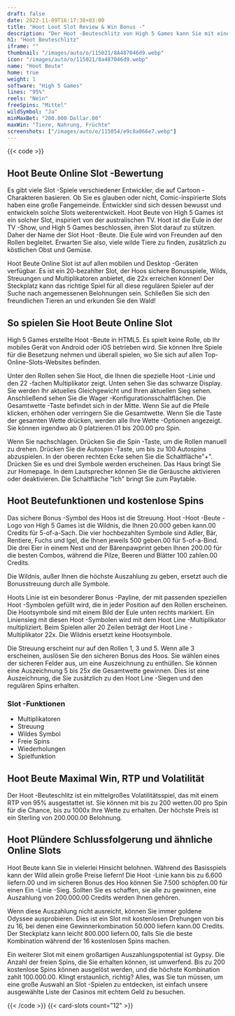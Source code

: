 ```yaml
---
draft: false
date: 2022-11-09T16:17:38+03:00
title: "Hoot Loot Slot Review & Win Bonus -"
description: "Der Hoot -Beuteschlitz von High 5 Games kann Sie mit einem Mega 22X -Multiplikator verzaubern! Lesen Sie unsere Rezension, um herauszufinden, wie! Wir behandeln alle Details wie Features & RTP."
h1: "Hoot Beuteschlitz"
iframe: ""
thumbnail: "/images/auto/o/115021/8A487046d9.webp"
icon: "/images/auto/o/115021/8a487046d9.webp"
name: "Hoot Beute"
home: true
weight: 1
software: "High 5 Games"
lines: "95%"
reels: "Nein"
freeSpins: "Mittel"
wildSymbol: "Ja"
minMaxBet: "200.000 Dollar.00"
maxWin: "Tiere, Nahrung, Früchte"
screenshots: ["/images/auto/o/115054/e9c8a066e7.webp"]
---
```


{{< code >}}<h2>Hoot Beute Online Slot -Bewertung</h2><p>Es gibt viele Slot -Spiele verschiedener Entwickler, die auf Cartoon -Charakteren basieren. Ob Sie es glauben oder nicht, Comic-inspirierte Slots haben eine große Fangemeinde. Entwickler sind sich dessen bewusst und entwickeln solche Slots weiterentwickelt. Hoot Beute von High 5 Games ist ein solcher Slot, inspiriert von der australischen TV. Hoot ist die Eule in der TV -Show, und High 5 Games beschlossen, ihren Slot darauf zu stützen. Daher der Name der Slot Hoot -Beute. Die Eule wird von Freunden auf den Rollen begleitet. Erwarten Sie also, viele wilde Tiere zu finden, zusätzlich zu köstlichen Obst und Gemüse.</p><p>Hoot Beute Online Slot ist auf allen mobilen und Desktop -Geräten verfügbar. Es ist ein 20-bezahlter Slot, der Hoos sichere Bonusspiele, Wilds, Streuungen und Multiplikatoren anbietet, die 22x erreichen können! Der Steckplatz kann das richtige Spiel für all diese regulären Spieler auf der Suche nach angemessenen Belohnungen sein. Schließen Sie sich den freundlichen Tieren an und erkunden Sie den Wald!</p><h2>So spielen Sie Hoot Beute Online Slot</h2><p>High 5 Games erstellte Hoot -Beute in HTML5. Es spielt keine Rolle, ob Ihr mobiles Gerät von Android oder iOS betrieben wird. Sie können Ihre Spiele für die Besetzung nehmen und überall spielen, wo Sie sich auf allen Top-Online-Slots-Websites befinden.</p><p>Unter den Rollen sehen Sie Hoot, die Ihnen die spezielle Hoot -Linie und den 22 -fachen Multiplikator zeigt. Unten sehen Sie das schwarze Display. Sie werden Ihr aktuelles Gleichgewicht und Ihren aktuellen Sieg sehen. Anschließend sehen Sie die Wager -Konfigurationsschaltflächen. Die Gesamtwette -Taste befindet sich in der Mitte. Wenn Sie auf die Pfeile klicken, erhöhen oder verringern Sie die Gesamtwette. Wenn Sie die Taste der gesamten Wette drücken, werden alle Ihre Wette -Optionen angezeigt. Sie können irgendwo ab 0 platzieren.01 bis 200.00 pro Spin.</p><p>Wenn Sie nachschlagen. Drücken Sie die Spin -Taste, um die Rollen manuell zu drehen. Drücken Sie die Autospin -Taste, um bis zu 100 Autospins abzuspielen. In der oberen rechten Ecke sehen Sie die Schaltfläche"+". Drücken Sie es und drei Symbole werden erscheinen. Das Haus bringt Sie zur Homepage. In dem Lautsprecher können Sie die Geräusche aktivieren oder deaktivieren. Die Schaltfläche "Ich" bringt Sie zum Paytable.</p><h2>Hoot Beutefunktionen und kostenlose Spins</h2><p>Das sichere Bonus -Symbol des Hoos ist die Streuung. Hoot -Hoot -Beute -Logo von High 5 Games ist die Wildnis, die Ihnen 20.000 geben kann.00 Credits für 5-of-a-Sach. Die vier hochbezahlten Symbole sind Adler, Bär, Rentiere, Fuchs und Igel, die Ihnen jeweils 500 geben.00 für 5-of-a-Bind. Die drei Eier in einem Nest und der Bärenpawprint geben Ihnen 200.00 für die besten Combos, während die Pilze, Beeren und Blätter 100 zahlen.00 Credits.</p><p>Die Wildnis, außer Ihnen die höchste Auszahlung zu geben, ersetzt auch die Bonusstreuung durch alle Symbole.</p><p>Hoots Linie ist ein besonderer Bonus -Payline, der mit passenden speziellen Hoot -Symbolen gefüllt wird, die in jeder Position auf den Rollen erscheinen. Die Hootsymbole sind mit einem Bild der Eule unten rechts markiert. Ein Liniensieg mit diesen Hoot -Symbolen wird mit dem Hoot Line -Multiplikator multipliziert. Beim Spielen aller 20 Zeilen beträgt der Hoot Line -Multiplikator 22x. Die Wildnis ersetzt keine Hootsymbole.</p><p>Die Streuung erscheint nur auf den Rollen 1, 3 und 5. Wenn alle 3 erscheinen, auslösen Sie den sicheren Bonus des Hoos. Sie wählen eines der sicheren Felder aus, um eine Auszeichnung zu enthüllen. Sie können eine Auszeichnung 5 bis 25x die Gesamtwette gewinnen. Dies ist eine Auszeichnung, die Sie zusätzlich zu den Hoot Line -Siegen und den regulären Spins erhalten.</p><h3>
Slot -Funktionen</h3><ul>
<li></span>
Multiplikatoren</li>
<li></span>
Streuung</li>
<li></span>
Wildes Symbol</li>
<li></span>
Freie Spins</li>
<li></span>
Wiederholungen</li>
<li></span>
Spielfunktion</li></ul><h2>Hoot Beute Maximal Win, RTP und Volatilität</h2><p>Der Hoot -Beuteschlitz ist ein mittelgroßes Volatilitätsspiel, das mit einem RTP von 95% ausgestattet ist. Sie können mit bis zu 200 wetten.00 pro Spin für die Chance, bis zu 1000x Ihre Wette zu erhalten. Der höchste Preis ist ein Sterling von 200.000.00 Belohnung.</p><h2>Hoot Plündere Schlussfolgerung und ähnliche Online Slots</h2><p>Hoot Beute kann Sie in vielerlei Hinsicht belohnen. Während des Basisspiels kann der Wild allein große Preise liefern! Die Hoot -Linie kann bis zu 6.600 liefern.00 und im sicheren Bonus des Hoo können Sie 7.500 schöpfen.00 für einen Ein -Linie -Sieg. Sollten Sie es schaffen, sie alle zu gewinnen, eine Auszahlung von 200.000.00 Credits werden Ihnen gehören.</p><p>Wenn diese Auszahlung nicht ausreicht, können Sie immer goldene Odyssee ausprobieren. Dies ist ein Slot mit kostenlosen Drehungen von bis zu 16, bei denen eine Gewinnerkombination 50.000 liefern kann.00 Credits. Der Steckplatz kann leicht 800.000 liefern.00, falls Sie die beste Kombination während der 16 kostenlosen Spins machen.</p><p>Ein weiterer Slot mit einem großartigen Auszahlungspotential ist Gypsy. Die Anzahl der freien Spins, die Sie erhalten können, ist umwerfend. Bis zu 200 kostenlose Spins können ausgelöst werden, und die höchste Kombination zahlt 100.000.00. Klingt erstaunlich, richtig? Alles, was Sie tun müssen, um eine große Auswahl an Slot -Spielen zu entdecken, ist einfach unsere ausgewählte Liste der Casinos mit echtem Geld zu besuchen.</p>{{< /code >}}
 {{< card-slots count="12" >}}